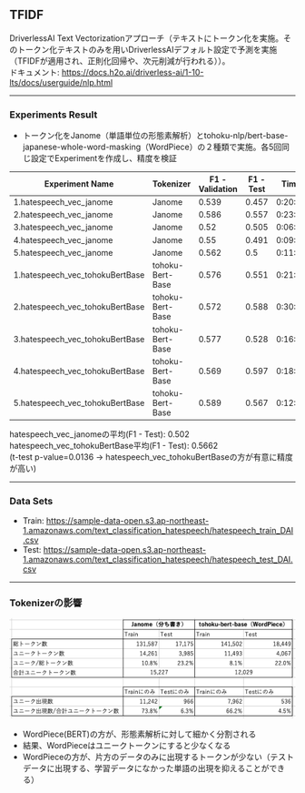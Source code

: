 ## TFIDF
DriverlessAI Text Vectorizationアプローチ（テキストにトークン化を実施。そのトークン化テキストのみを用いDriverlessAIデフォルト設定で予測を実施（TFIDFが適用され、正則化回帰や、次元削減が行われる））。  
ドキュメント: https://docs.h2o.ai/driverless-ai/1-10-lts/docs/userguide/nlp.html

***
### Experiments Result
- トークン化をJanome（単語単位の形態素解析）とtohoku-nlp/bert-base-japanese-whole-word-masking（WordPiece）の２種類で実施。各5回同じ設定でExperimentを作成し、精度を検証
  
| Experiment Name                  | Tokenizer          | F1 - Validation | F1 - Test | Time   |
|----------------------------------|--------------------|-----------------|-----------|--------|
| 1.hatespeech_vec_janome            | Janome             | 0.539           | 0.457     | 0:20:36|
| 2.hatespeech_vec_janome            | Janome             | 0.586           | 0.557     | 0:23:39|
| 3.hatespeech_vec_janome            | Janome             | 0.52            | 0.505     | 0:06:57|
| 4.hatespeech_vec_janome            | Janome             | 0.55            | 0.491     | 0:09:31|
| 5.hatespeech_vec_janome            | Janome             | 0.562           | 0.5       | 0:11:12|
| 1.hatespeech_vec_tohokuBertBase    | tohoku-Bert-Base   | 0.576           | 0.551     | 0:21:57|
| 2.hatespeech_vec_tohokuBertBase    | tohoku-Bert-Base   | 0.572           | 0.588     | 0:30:00|
| 3.hatespeech_vec_tohokuBertBase    | tohoku-Bert-Base   | 0.577           | 0.528     | 0:16:29|
| 4.hatespeech_vec_tohokuBertBase    | tohoku-Bert-Base   | 0.569           | 0.597     | 0:18:42|
| 5.hatespeech_vec_tohokuBertBase    | tohoku-Bert-Base   | 0.589           | 0.567     | 0:12:09|
  
hatespeech_vec_janomeの平均(F1 - Test): 0.502  
hatespeech_vec_tohokuBertBase平均(F1 - Test): 0.5662  
(t-test p-value=0.0136  ->  hatespeech_vec_tohokuBertBaseの方が有意に精度が高い)

***
### Data Sets
- Train: https://sample-data-open.s3.ap-northeast-1.amazonaws.com/text_classification_hatespeech/hatespeech_train_DAI.csv
- Test: https://sample-data-open.s3.ap-northeast-1.amazonaws.com/text_classification_hatespeech/hatespeech_test_DAI.csv
  
***
### Tokenizerの影響
![tokenizerEffect](./display_img/tokenizerEffect.png)
- WordPiece(BERT)の方が、形態素解析に対して細かく分割される
- 結果、WordPieceはユニークトークンにすると少なくなる
- WordPieceの方が、片方のデータのみに出現するトークンが少ない（テストデータに出現する、学習データになかった単語の出現を抑えることができる）

  
